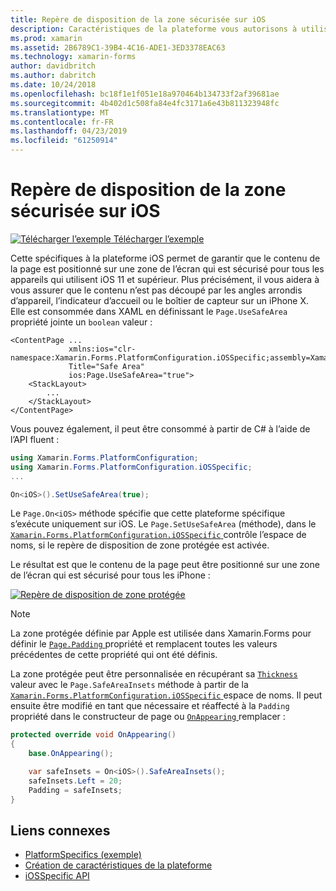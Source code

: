 ```yaml
---
title: Repère de disposition de la zone sécurisée sur iOS
description: Caractéristiques de la plateforme vous autorisons à utiliser les fonctionnalités qui est disponible uniquement sur une plateforme spécifique, sans avoir à implémenter des convertisseurs personnalisés ou des effets. Cet article explique comment utiliser l’iOS spécifique à la plateforme qui permet de s’assurer que le contenu de la page est positionné sur une zone de l’écran qui est sécurisé pour tous les appareils qui utilisent iOS 11 et supérieur.
ms.prod: xamarin
ms.assetid: 2B6789C1-39B4-4C16-ADE1-3ED3378EAC63
ms.technology: xamarin-forms
author: davidbritch
ms.author: dabritch
ms.date: 10/24/2018
ms.openlocfilehash: bc18f1e1f051e18a970464b134733f2af39681ae
ms.sourcegitcommit: 4b402d1c508fa84e4fc3171a6e43b811323948fc
ms.translationtype: MT
ms.contentlocale: fr-FR
ms.lasthandoff: 04/23/2019
ms.locfileid: "61250914"
---
```

# <a name="safe-area-layout-guide-on-ios"></a>Repère de disposition de la zone sécurisée sur iOS

[![Télécharger l’exemple](~/media/shared/download.png) Télécharger l’exemple](https://developer.xamarin.com/samples/xamarin-forms/userinterface/platformspecifics/)

Cette spécifiques à la plateforme iOS permet de garantir que le contenu de la page est positionné sur une zone de l’écran qui est sécurisé pour tous les appareils qui utilisent iOS 11 et supérieur. Plus précisément, il vous aidera à vous assurer que le contenu n’est pas découpé par les angles arrondis d’appareil, l’indicateur d’accueil ou le boîtier de capteur sur un iPhone X. Elle est consommée dans XAML en définissant le `Page.UseSafeArea` propriété jointe un `boolean` valeur :

```xaml
<ContentPage ...
             xmlns:ios="clr-namespace:Xamarin.Forms.PlatformConfiguration.iOSSpecific;assembly=Xamarin.Forms.Core"
             Title="Safe Area"
             ios:Page.UseSafeArea="true">
    <StackLayout>
        ...
    </StackLayout>
</ContentPage>
```

Vous pouvez également, il peut être consommé à partir de C# à l’aide de l’API fluent :

```csharp
using Xamarin.Forms.PlatformConfiguration;
using Xamarin.Forms.PlatformConfiguration.iOSSpecific;
...

On<iOS>().SetUseSafeArea(true);
```

Le `Page.On<iOS>` méthode spécifie que cette plateforme spécifique s’exécute uniquement sur iOS. Le `Page.SetUseSafeArea` (méthode), dans le [ `Xamarin.Forms.PlatformConfiguration.iOSSpecific` ](xref:Xamarin.Forms.PlatformConfiguration.iOSSpecific) contrôle l’espace de noms, si le repère de disposition de zone protégée est activée.

Le résultat est que le contenu de la page peut être positionné sur une zone de l’écran qui est sécurisé pour tous les iPhone :

[![](page-safe-area-images/safe-area-layout.png "Repère de disposition de zone protégée")](page-safe-area-images/safe-area-layout-large.png#lightbox "repère de disposition de zone protégée")

> [!NOTE]
> La zone protégée définie par Apple est utilisée dans Xamarin.Forms pour définir le [ `Page.Padding` ](xref:Xamarin.Forms.Page.Padding) propriété et remplacent toutes les valeurs précédentes de cette propriété qui ont été définis.

La zone protégée peut être personnalisée en récupérant sa [ `Thickness` ](xref:Xamarin.Forms.Thickness) valeur avec le `Page.SafeAreaInsets` méthode à partir de la [ `Xamarin.Forms.PlatformConfiguration.iOSSpecific` ](xref:Xamarin.Forms.PlatformConfiguration.iOSSpecific) espace de noms. Il peut ensuite être modifié en tant que nécessaire et réaffecté à la `Padding` propriété dans le constructeur de page ou [ `OnAppearing` ](xref:Xamarin.Forms.Page.OnAppearing) remplacer :

```csharp
protected override void OnAppearing()
{
    base.OnAppearing();

    var safeInsets = On<iOS>().SafeAreaInsets();
    safeInsets.Left = 20;
    Padding = safeInsets;
}
```

## <a name="related-links"></a>Liens connexes

- [PlatformSpecifics (exemple)](https://developer.xamarin.com/samples/xamarin-forms/userinterface/platformspecifics/)
- [Création de caractéristiques de la plateforme](~/xamarin-forms/platform/platform-specifics/index.md#creating-platform-specifics)
- [iOSSpecific API](xref:Xamarin.Forms.PlatformConfiguration.iOSSpecific)
